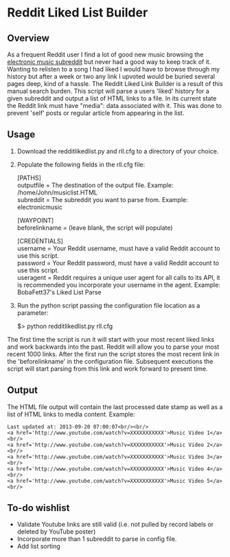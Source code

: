 Reddit Liked List Builder
=========================

Overview
--------
As a frequent Reddit user I find a lot of good new music browsing the [electronic music subreddit](http://www.reddit.com/r/electronicmusic) but never had a good way to keep track of it.  Wanting to relisten to a song I had liked I would have to browse through my history but after a week or two any link I upvoted would be buried several pages deep, kind of a hassle.  The Reddit Liked Link Builder is a result of this manual search burden.  This script will parse a users 'liked' history for a given subreddit and output a list of HTML links to a file.  In its current state the Reddit link must have "media": data associated with it.  This was done to prevent 'self' posts or regular article from appearing in the list.

Usage
-----
1. Download the redditlikedlist.py and rll.cfg to a directory of your choice.
2. Populate the following fields in the rll.cfg file:
    
    [PATHS]  
    outputfile = The destination of the output file.  Example: /home/John/musiclist.HTML  
    subreddit = The subreddit you want to parse from.  Example: electronicmusic  
  
    [WAYPOINT]  
    beforelinkname = (leave blank, the script will populate)  
  
    [CREDENTIALS]  
    username = Your Reddit username, must have a valid Reddit account to use this script.  
    password = Your Reddit password, must have a valid Reddit account to use this script.  
    useragent = Reddit requires a unique user agent for all calls to its API, it is recommended you incorporate your username in the agent.  Example: BobaFett37's Liked List Parse  
  
3. Run the python script passing the configuration file location as a parameter:

    $> python redditlikedlist.py rll.cfg

The first time the script is run it will start with your most recent liked links and work backwards into the past.  Reddit will allow you to parse your most recent 1000 links.  After the first run the script stores the most recent link in the 'beforelinkname' in the configuration file.  Subsequent executions the script will start parsing from this link and work forward to present time.

Output
------

The HTML file output will contain the last processed date stamp as well as a list of HTML links to media content.  Example:


    Last updated at: 2013-09-20 07:00:07<br/><br/>
    <a href='http://www.youtube.com/watch?v=XXXXXXXXXXX'>Music Video 1</a><br/>
    <a href='http://www.youtube.com/watch?v=XXXXXXXXXXX'>Music Video 2</a><br/>
    <a href='http://www.youtube.com/watch?v=XXXXXXXXXXX'>Music Video 3</a><br/>
    <a href='http://www.youtube.com/watch?v=XXXXXXXXXXX'>Music Video 4</a><br/>
    <a href='http://www.youtube.com/watch?v=XXXXXXXXXXX'>Music Video 5</a><br/>

To-do wishlist
---------------
- Validate Youtube links are still valid (i.e. not pulled by record labels or deleted by YouTube poster)
- Incorporate more than 1 subreddit to parse in config file.
- Add list sorting
